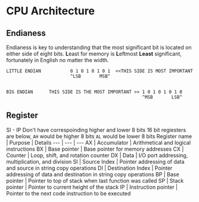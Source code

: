 # CPU Architecture


## Endianess

Endianess is key to understanding that the most significant bit is located on either side of eight bits. **L**east for memory is **L**eftmost  **Least** significant, fortunately in English no matter the width.
```
LITTLE ENDIAN           0 1 0 1 0 1 0 1  <<THIS SIDE IS MOST IMPORTANT
                        ^LSB       MSB^    


BIG ENDIAN      THIS SIDE IS THE MOST IMPORTANT >> 1 0 1 0 1 0 1 0
                                                   ^MSB       LSB^
```

## Register
SI - IP Don't have correspoinding higher and lower 8 bits
16 bit regiesters are below, `AH` would be higher 8 bits `AL` would be lower 8 bits
Register name | Purpose | Details
--- | --- | ---
AX | Accumulator | Arithmetical and logical instructions
BX | Base pointer | Base pointer for memory addresses
CX | Counter | Loop, shift, and rotation counter
DX | Data | I/O port addressing, multiplication, and division
SI | Source Index | Pointer addressing of data and source in string copy operations
DI | Destination Index | Pointer addressing of data and destination in string copy operations
BP | Base pointer | Pointer to top of stack when last function was called
SP | Stack pointer | Pointer to current height of the stack
IP | Instruction pointer | Pointer to the next code instruction to be executed





